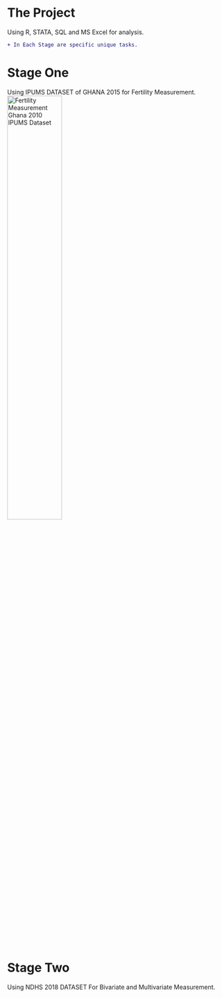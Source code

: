 # The Project
Using R, STATA, SQL and MS Excel for analysis.

```diff
+ In Each Stage are specific unique tasks.
```
# Stage One
Using IPUMS DATASET of GHANA 2015 for Fertility Measurement.
<img src="https://github.com/OluSure/TeamTask/blob/cd036f63d0a3790c5d304e47d5a3bb907c11b973/MsExcel/ms-excel-ipums.jpg" height="50%" width="50%" alt="Fertility Measurement Ghana 2010 IPUMS Dataset">

# Stage Two
Using NDHS 2018 DATASET For Bivariate and Multivariate Measurement.
